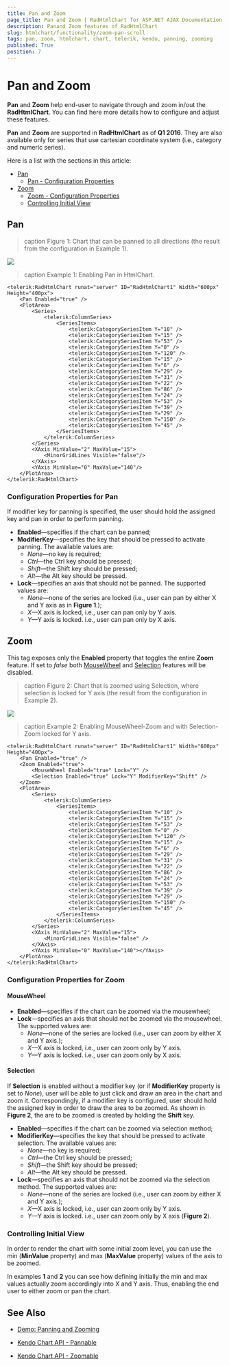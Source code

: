 ```yaml
---
title: Pan and Zoom
page_title: Pan and Zoom | RadHtmlChart for ASP.NET AJAX Documentation
description: Panand Zoom features of RadHtmlChart
slug: htmlchart/functionality/zoom-pan-scroll
tags: pan, zoom, htmlchart, chart, telerik, kendo, panning, zooming
published: True
position: 7
---
```


# Pan and Zoom

**Pan** and **Zoom** help end-user to navigate through and zoom in/out the **RadHtmlChart**. You can find here more details how to configure and adjust these features.

**Pan** and **Zoom** are supported in **RadHtmlChart** as of **Q1 2016**. They are also available only for series that use cartesian coordinate system (i.e., category and numeric series).

Here is a list with the sections in this article:

* [Pan](#pan)
	* [Pan - Configuration Properties](#configuration-properties-for-pan)
* [Zoom](#zoom)
	* [Zoom - Configuration Properties](#configuration-properties-for-zoom)
	* [Controlling Initial View](#controlling-initial-view)

## Pan

>caption Figure 1: Chart that can be panned to all directions (the result from the configuration in Example 1).

![](images/HtmlChart-Pan-Lock-None.png)

>caption Example 1: Enabling Pan in HtmlChart.

````ASP.NET
<telerik:RadHtmlChart runat="server" ID="RadHtmlChart1" Width="600px" Height="400px">
    <Pan Enabled="true" />
    <PlotArea>
        <Series>
            <telerik:ColumnSeries>
                <SeriesItems>
                    <telerik:CategorySeriesItem Y="10" /> 
                    <telerik:CategorySeriesItem Y="15" /> 
                    <telerik:CategorySeriesItem Y="53" /> 
                    <telerik:CategorySeriesItem Y="0" /> 
                    <telerik:CategorySeriesItem Y="120" /> 
                    <telerik:CategorySeriesItem Y="15" /> 
                    <telerik:CategorySeriesItem Y="6" /> 
                    <telerik:CategorySeriesItem Y="29" /> 
                    <telerik:CategorySeriesItem Y="31" /> 
                    <telerik:CategorySeriesItem Y="22" /> 
                    <telerik:CategorySeriesItem Y="86" /> 
                    <telerik:CategorySeriesItem Y="24" /> 
                    <telerik:CategorySeriesItem Y="53" /> 
                    <telerik:CategorySeriesItem Y="39" /> 
                    <telerik:CategorySeriesItem Y="29" /> 
                    <telerik:CategorySeriesItem Y="150" /> 
                    <telerik:CategorySeriesItem Y="45" /> 
                </SeriesItems>
            </telerik:ColumnSeries>
        </Series>
        <XAxis MinValue="2" MaxValue="15">
            <MinorGridLines Visible="false"/>
        </XAxis>
        <YAxis MinValue="0" MaxValue="140"/>
    </PlotArea>
</telerik:RadHtmlChart>
````

### Configuration Properties for Pan

If modifier key for panning is specified, the user should hold the assigned key and pan in order to perform panning.

*   **Enabled**—specifies if the chart can be panned;
*   **ModifierKey**—specifies the key that should be pressed to activate panning. The available values are:
    *   _None_—no key is required;
    *   _Ctrl_—the Ctrl key should be pressed;
    *   _Shift_—the Shift key should be pressed;
    *   _Alt_—the Alt key should be pressed.
*   **Lock**—specifies an axis that should not be panned. The supported values are:
    *   _None_—none of the series are locked (i.e., user can pan by either X and Y axis as in **Figure 1**.);
    *   _X_—X axis is locked, i.e., user can pan only by Y axis.
    *   _Y_—Y axis is locked. i.e., user can pan only by X axis.

## Zoom

This tag exposes only the **Enabled** property that toggles the entire **Zoom** feature. If set to _false_ both [MouseWheel](#mousewheel) and [Selection](#selection) features will be disabled.

>caption Figure 2: Chart that is zoomed using Selection, where selection is locked for Y axis (the result from the configuration in Example 2).

![](images/HtmlChart-Zoom-Selection.png)

>caption Example 2: Enabling MouseWheel-Zoom and with Selection-Zoom locked for Y axis.

````ASP.NET
<telerik:RadHtmlChart runat="server" ID="RadHtmlChart1" Width="600px" Height="400px">
    <Pan Enabled="true" />
    <Zoom Enabled="true">
        <MouseWheel Enabled="true" Lock="Y" />
        <Selection Enabled="true" Lock="Y" ModifierKey="Shift" />
    </Zoom>
    <PlotArea>
        <Series>
            <telerik:ColumnSeries>
                <SeriesItems>
                    <telerik:CategorySeriesItem Y="10" /> 
                    <telerik:CategorySeriesItem Y="15" /> 
                    <telerik:CategorySeriesItem Y="53" /> 
                    <telerik:CategorySeriesItem Y="0" /> 
                    <telerik:CategorySeriesItem Y="120" /> 
                    <telerik:CategorySeriesItem Y="15" /> 
                    <telerik:CategorySeriesItem Y="6" /> 
                    <telerik:CategorySeriesItem Y="29" /> 
                    <telerik:CategorySeriesItem Y="31" /> 
                    <telerik:CategorySeriesItem Y="22" /> 
                    <telerik:CategorySeriesItem Y="86" /> 
                    <telerik:CategorySeriesItem Y="24" /> 
                    <telerik:CategorySeriesItem Y="53" /> 
                    <telerik:CategorySeriesItem Y="39" /> 
                    <telerik:CategorySeriesItem Y="29" /> 
                    <telerik:CategorySeriesItem Y="150" /> 
                    <telerik:CategorySeriesItem Y="45" /> 
                </SeriesItems>
            </telerik:ColumnSeries>
        </Series>
        <XAxis MinValue="2" MaxValue="15">
            <MinorGridLines Visible="false" />
        </XAxis>
        <YAxis MinValue="0" MaxValue="140"></YAxis>
    </PlotArea>
</telerik:RadHtmlChart>
````

### Configuration Properties for Zoom

#### MouseWheel

*   **Enabled**—specifies if the chart can be zoomed via the mousewheel;
*   **Lock**—specifies an axis that should not be zoomed via the mousewheel. The supported values are:
    *   _None_—none of the series are locked (i.e., user can zoom by either X and Y axis.);
    *   _X_—X axis is locked, i.e., user can zoom only by Y axis.
    *   _Y_—Y axis is locked. i.e., user can zoom only by X axis.

#### Selection

If **Selection** is enabled without a modifier key (or if **ModifierKey** property is set to _None_), user will be able to just click and draw an area in the chart and zoom it. Correspondingly, if a modifier key is configured, user should hold the assigned key in order to draw the area to be zoomed. As shown in **Figure 2**, the are to be zoomed is created by holding the **Shift** key.
 
*   **Enabled**—specifies if the chart can be zoomed via selection method;
*   **ModifierKey**—specifies the key that should be pressed to activate selection. The available values are:
    *   _None_—no key is required;
    *   _Ctrl_—the Ctrl key should be pressed;
    *   _Shift_—the Shift key should be pressed;
    *   _Alt_—the Alt key should be pressed.
*   **Lock**—specifies an axis that should not be zoomed via the selection method. The supported values are:
    *   _None_—none of the series are locked (i.e., user can zoom by either X and Y axis.);
    *   _X_—X axis is locked, i.e., user can zoom only by Y axis.
    *   _Y_—Y axis is locked. i.e., user can zoom only by X axis (**Figure 2**).
    
### Controlling Initial View

In order to render the chart with some initial zoom level, you can use the min (**MinValue** property) and max (**MaxValue** property) values of the axis to be zoomed. 

In examples **1** and **2** you can see how defining initially the min and max values actually zoom accordingly into X and Y axis. Thus, enabling the end user to either zoom or pan the chart. 

## See Also

* [Demo: Panning and Zooming](http://demos.telerik.com/aspnet-ajax/HtmlChart/Examples/Functionality/Panning-Zooming/DefaultCS.aspx)

* [Kendo Chart API - Pannable](http://docs.telerik.com/KENDO-UI/api/javascript/dataviz/ui/chart#configuration-pannable)

* [Kendo Chart API - Zoomable](http://docs.telerik.com/KENDO-UI/api/javascript/dataviz/ui/chart#configuration-zoomable)
 